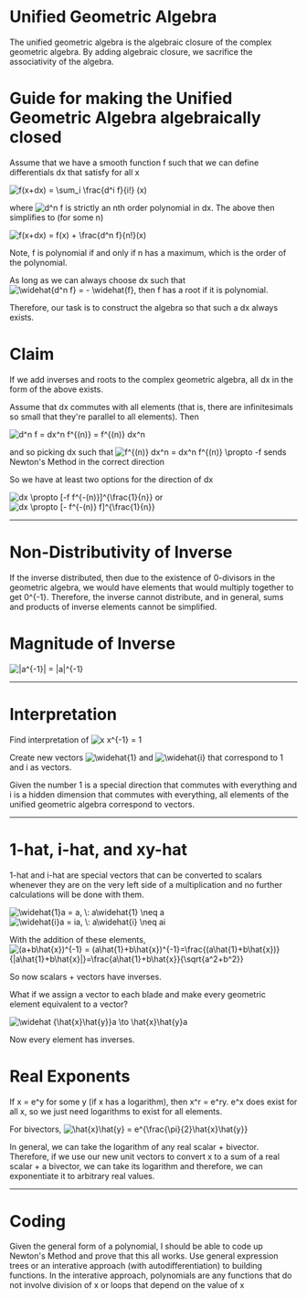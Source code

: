 # Unified Geometric Algebra

The unified geometric algebra is the algebraic closure of the complex geometric algebra.  By adding algebraic closure, we sacrifice the associativity of the algebra.

# Guide for making the Unified Geometric Algebra algebraically closed

Assume that we have a smooth function f such that we can define differentials dx that satisfy for all x

<img src="https://latex.codecogs.com/svg.latex?f(x&plus;dx)&space;=&space;\sum_i&space;\frac{d^i&space;f}{i!}&space;(x)" title="f(x+dx) = \sum_i \frac{d^i f}{i!} (x)" />

where <img src="https://latex.codecogs.com/svg.latex?d^n&space;f" title="d^n f" /> is strictly an nth order polynomial in dx.  The above then simplifies to (for some n)

<img src="https://latex.codecogs.com/svg.latex?f(x&plus;dx)&space;=&space;f(x)&space;&plus;&space;\frac{d^n&space;f}{n!}(x)" title="f(x+dx) = f(x) + \frac{d^n f}{n!}(x)" />

Note, f is polynomial if and only if n has a maximum, which is the order of the polynomial.

As long as we can always choose dx such that <img src="https://latex.codecogs.com/svg.latex?\widehat{d^n&space;f}&space;=&space;-&space;\widehat{f}" title="\widehat{d^n f} = - \widehat{f}" />, then f has a root if it is polynomial.

Therefore, our task is to construct the algebra so that such a dx always exists.

# Claim

If we add inverses and roots to the complex geometric algebra, all dx in the form of the above exists.

Assume that dx commutes with all elements (that is, there are infinitesimals so small that they're parallel to all elements).  Then

<img src="https://latex.codecogs.com/svg.latex?d^n&space;f&space;=&space;dx^n&space;f^{(n)}&space;=&space;f^{(n)}&space;dx^n" title="d^n f = dx^n f^{(n)} = f^{(n)} dx^n" />

and so picking dx such that <img src="https://latex.codecogs.com/svg.latex?f^{(n)}&space;dx^n&space;=&space;dx^n&space;f^{(n)}&space;\propto&space;-f" title="f^{(n)} dx^n = dx^n f^{(n)} \propto -f" /> sends Newton's Method in the correct direction

So we have at least two options for the direction of dx

<img src="https://latex.codecogs.com/svg.latex?dx&space;\propto&space;[-f&space;f^{-(n)}]^{\frac{1}{n}}" title="dx \propto [-f f^{-(n)}]^{\frac{1}{n}}" /> or <img src="https://latex.codecogs.com/svg.latex?dx&space;\propto&space;[-&space;f^{-(n)}&space;f]^{\frac{1}{n}}" title="dx \propto [- f^{-(n)} f]^{\frac{1}{n}}" />

---

# Non-Distributivity of Inverse

If the inverse distributed, then due to the existence of 0-divisors in the geometric algebra, we would have elements that would multiply together to get 0^{-1}.  Therefore, the inverse cannot distribute, and in general, sums and products of inverse elements cannot be simplified.

# Magnitude of Inverse

<img src="https://latex.codecogs.com/svg.latex?|a^{-1}|&space;=&space;|a|^{-1}" title="|a^{-1}| = |a|^{-1}" />

---

# Interpretation

Find interpretation of <img src="https://latex.codecogs.com/svg.latex?x&space;x^{-1}&space;=&space;1" title="x x^{-1} = 1" />

Create new vectors <img src="https://latex.codecogs.com/svg.latex?\inline&space;\widehat{1}" title="\widehat{1}" /> and <img src="https://latex.codecogs.com/svg.latex?\inline&space;\widehat{i}" title="\widehat{i}" /> that correspond to 1 and i as vectors.

Given the number 1 is a special direction that commutes with everything and i is a hidden dimension that commutes with everything, all elements of the unified geometric algebra correspond to vectors.

---

# 1-hat, i-hat, and xy-hat

1-hat and i-hat are special vectors that can be converted to scalars whenever they are on the very left side of a multiplication and no further calculations will be done with them.

<img src="https://latex.codecogs.com/svg.latex?\inline&space;\widehat{1}a&space;=&space;a,&space;\:&space;a\widehat{1}&space;\neq&space;a" title="\widehat{1}a = a, \: a\widehat{1} \neq a" />

<img src="https://latex.codecogs.com/svg.latex?\inline&space;\widehat{i}a&space;=&space;ia,&space;\:&space;a\widehat{i}&space;\neq&space;ai" title="\widehat{i}a = ia, \: a\widehat{i} \neq ai" />

With the addition of these elements, <img src="https://latex.codecogs.com/svg.latex?\inline&space;(a&plus;b\hat{x})^{-1}&space;=&space;(a\hat{1}&plus;b\hat{x})^{-1}=\frac{(a\hat{1}&plus;b\hat{x})}{|a\hat{1}&plus;b\hat{x}|}=\frac{a\hat{1}&plus;b\hat{x}}{\sqrt{a^2&plus;b^2}}" title="(a+b\hat{x})^{-1} = (a\hat{1}+b\hat{x})^{-1}=\frac{(a\hat{1}+b\hat{x})}{|a\hat{1}+b\hat{x}|}=\frac{a\hat{1}+b\hat{x}}{\sqrt{a^2+b^2}}" />

So now scalars + vectors have inverses.

What if we assign a vector to each blade and make every geometric element equivalent to a vector?

<img src="https://latex.codecogs.com/svg.latex?\inline&space;\widehat&space;{\hat{x}\hat{y}}a&space;\to&space;\hat{x}\hat{y}a" title="\widehat {\hat{x}\hat{y}}a \to \hat{x}\hat{y}a" />

Now every element has inverses.

# Real Exponents

If x = e^y for some y (if x has a logarithm), then x^r = e^ry.  e^x does exist for all x, so we just need logarithms to exist for all elements.

For bivectors, <img src="https://latex.codecogs.com/svg.latex?\inline&space;\hat{x}\hat{y}&space;=&space;e^{\frac{\pi}{2}\hat{x}\hat{y}}" title="\hat{x}\hat{y} = e^{\frac{\pi}{2}\hat{x}\hat{y}}" />

In general, we can take the logarithm of any real scalar + bivector.  Therefore, if we use our new unit vectors to convert x to a sum of a real scalar + a bivector, we can take its logarithm and therefore, we can exponentiate it to arbitrary real values.

---

# Coding

Given the general form of a polynomial, I should be able to code up Newton's Method and prove that this all works.  Use general expression trees or an interative approach (with autodifferentiation) to building functions.  In the interative approach, polynomials are any functions that do not involve division of x or loops that depend on the value of x
